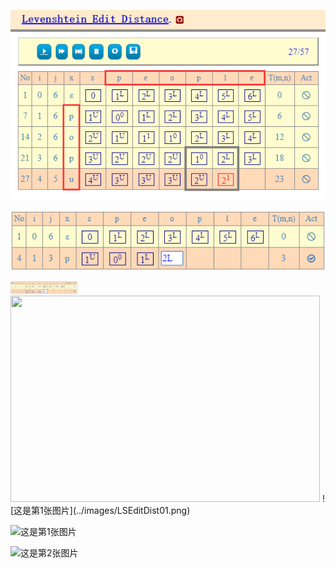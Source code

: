 ![这是第1张图片](https://raw.githubusercontent.com/jinlingw668/jekyll_cddocs/gh-pages/_posts/images/LSEditDist01.png)

![这是第2张图片](https://raw.githubusercontent.com/jinlingw668/jekyll_cddocs/gh-pages/_posts/Classical/images/LSEditDist-Input1.png)

<img src="https://raw.githubusercontent.com/jinlingw668/jekyll_cddocs/gh-pages/_posts/Classical/images/LSEditDist-Input1.png" style="width: calc(535px /5)">
<img src="http://pic15.photophoto.cn/20100615/0006019058815826_b.jpg"  height="330" width="495">
![这是第1张图片](../images/LSEditDist01.png)


![这是第1张图片](https://jinlingw668.github.io/jekyll_cddocs/_posts/images/LSEditDist01.png)

![这是第2张图片](https://jinlingw668.github.io/jekyll_cddocs/_posts/Classical/images/LSEditDist-Input1.png)